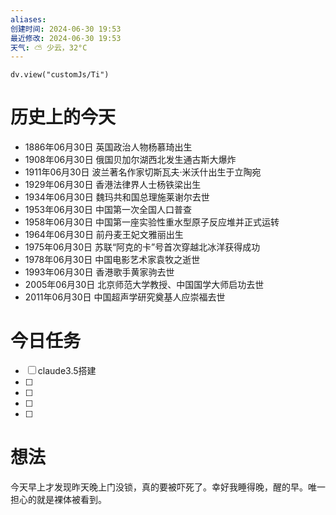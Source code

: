 ```yaml
---
aliases: 
创建时间: 2024-06-30 19:53
最近修改: 2024-06-30 19:53
天气: ⛅️ 少云，32°C 
---
```



```dataviewjs
dv.view("customJs/Ti")
```
#  历史上的今天
- 1886年06月30日 英国政治人物杨慕琦出生
- 1908年06月30日 俄国贝加尔湖西北发生通古斯大爆炸
- 1911年06月30日 波兰著名作家切斯瓦夫·米沃什出生于立陶宛
- 1929年06月30日 香港法律界人士杨铁梁出生
- 1934年06月30日 魏玛共和国总理施莱谢尔去世
- 1953年06月30日 中国第一次全国人口普查
- 1958年06月30日 中国第一座实验性重水型原子反应堆并正式运转
- 1964年06月30日 前丹麦王妃文雅丽出生
- 1975年06月30日 苏联“阿克的卡”号首次穿越北冰洋获得成功
- 1978年06月30日 中国电影艺术家袁牧之逝世
- 1993年06月30日 香港歌手黄家驹去世
- 2005年06月30日 北京师范大学教授、中国国学大师启功去世
- 2011年06月30日 中国超声学研究奠基人应崇福去世

# 今日任务
- [ ]   claude3.5搭建
- [ ] 
- [ ] 
- [ ] 
- [ ] 

# 想法
今天早上才发现昨天晚上门没锁，真的要被吓死了。幸好我睡得晚，醒的早。唯一担心的就是裸体被看到。




























































































































































































































































































































































































































































































































































































































































































































































































































































































































































































































































































































































































































































































































































































































































































































































































































































































































































































































































































































































































































































































































































































































































































































































































































































































































































































































































































































































































































































































































































































































































































































































































































































































































































































































































































































































































































































































































































































































































































































































































































































































































































































































































































































































































































































































































































































































































































































































































































































































































































































































































































































































































































































































































































































































































































































































































































































































































































































































































































































































































































































































































































































































































































































































































































































































































































































































































































































































































































































































































































































































































































































































































































































































































































































































































































































































































































































































































































































































































































































































































































































































































































































































































































































































































































































































































































































































































































































































































































































































































































































































































































































































































































































































































































































































































































































































































































































































































































































































































































































































































































































































































































































































































































































































































































































































































































































































































































































































































































































































































































































































































































































































































































































































































































































































































































































































































































































































































































































































































































































































































































































































































































































































































































































































































































































































































































































































































































































































































































































































































































































































































































































































































































































































































































































































































































































































































































































































































































































































































































































































































































































































































































































































































































































































































































































































































































































































































































































































































































































































































































































































































































































































































































































































































































































































































































































































































































































































































































































































































































































































































































































































































































































































































































































































































































































































































































































































































































































































































































































































































































































































































































































































































































































































































































































































































































































































































































































































































































































































































































































































































































































































































































































































































































































































































































































































































































































































































































































































































































































































































































































































































































































































































































































































































































































































































































































































































































































































































































































































































































































































































































































































































































































































































































































































































































































































































































































































































































































































































































































































































































































































































































































































































































































































































































































































































































































































































































































































































































































































































































































































































































































































































































































































































































































































































































































































































































































































































































































































































































































































































































































































































































































































































































































































































































































































































































































































































































































































































































































































































































































































































































































































































































































































































































































































































































































































































































































































































































































































































































































































































































































































































































































































































































































































































































































































































































































































































































































































































































































































































































































































































































































































































































































































































































































































































































































































































































































































































































































































































































































































































































































































































































































































































































































































































































































































































































































































































































































































































































































































































































































































































































































































































































































































































































































































































































































































































































































































































































































































































































































































































































































































































































































































































































































































































































































































































































































































































































































































































































































































































































































































































































































































































































































































































































































































































































































































































































































































































































































































































































































































































































































































































































































































































































































































































































































































































































































































































































































































































































































































































































































































































































































































































































































































































































































































































































































































































































































































































































































































































































































































































































































































































































































































































































































































































































































































































































































































































































































































































































































































































































































































































































































































































































































































































































































































































































































































































































































































































































































































































































































































































































































































































































































































































































































































































































































































































































































































































































































































































































































































































































































































































































































































































































































































































































































































































































































































































































































































































































































































































































































































































































































































































































































































































































































































































































































































































































































































































































































































































































































































































































































































































































































































































































































































































































































































































































































































































































































































































































































































































































































































































































































































































































































































































































































































































































































































































































































































































































































































































































































































































































































































































































































































































































































































































































































































































































































































































































































































































































































































































































































































































































































































































































































































































































































































































































































































































































































































































































































































































































































































































































































































































































































































































































































































































































































































































































































































































































































































































































































































































































































































































































































































































































































































































































































































































































































































































































































































































































































































































































































































































































































































































































































































































































































































































































































































































































































































































































































































































































































































































































































































































































































































































































































































































































































































































































































































































































































































































































































































































































































































































































































































































































































































































































































































































































































































































































































































































































































































































































































































































































































































































































































































































































































































































































































































































































































































































































































































































































































































































































































































































































































































































































































































































































































































































































































































































































































































































































































































































































































































































































































































































































































































































































































































































































































































































































































































































































































































































































































































































































































































































































































































































































































































































































































































































































































































































































































































































































































































































































































































































































































































































































































































































































































































































